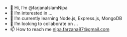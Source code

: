 - 👋 Hi, I’m @farjanaIslamNipa
- 👀 I’m interested in ...
- 🌱 I’m currently learning Node.js, Express.js, MongoDB
- 💞️ I’m looking to collaborate on ...
- 📫 How to reach me nipa.farzana87@gmail.com

<!---
farjanaIslamNipa/farjanaIslamNipa is a ✨ special ✨ repository because its `README.md` (this file) appears on your GitHub profile.
You can click the Preview link to take a look at your changes.
--->
